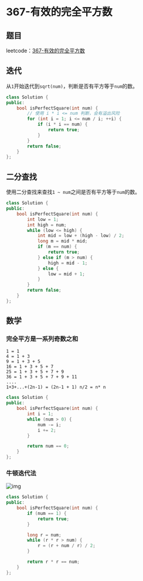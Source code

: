# 367-有效的完全平方数

## 题目

leetcode：[367-有效的完全平方数](https://leetcode-cn.com/problems/valid-perfect-square/solution/you-xiao-de-wan-quan-ping-fang-shu-by-gpe3dbjds1/)

## 迭代

从`1`开始迭代到`sqrt(num)`，判断是否有平方等于`num`的数。

```c++
class Solution {
public:
    bool isPerfectSquare(int num) {
        // 使用 i * i <= num 判断，会有溢出风险
        for (int i = 1; i <= num / i; ++i) {
            if (i * i == num) {
                return true;
            }
        }
        return false;
    }
};
```

## 二分查找

使用二分查找来查找`1 ~ num`之间是否有平方等于`num`的数。

```c++
class Solution {
public:
    bool isPerfectSquare(int num) {
        int low = 1;
        int high = num;
        while (low <= high) {
            int mid = low + (high - low) / 2;
            long m = mid * mid;
            if (m == num) {
                return true;
            } else if (m > num) {
                high = mid - 1;
            } else {
                low = mid + 1;
            }
        }
        return false;
    }
};
```

## 数学

### 完全平方是一系列奇数之和

```
1 = 1
4 = 1 + 3
9 = 1 + 3 + 5
16 = 1 + 3 + 5 + 7
25 = 1 + 3 + 5 + 7 + 9
36 = 1 + 3 + 5 + 7 + 9 + 11
....
1+3+...+(2n-1) = (2n-1 + 1) n/2 = n* n
```

```c++
class Solution {
public:
    bool isPerfectSquare(int num) {
        int i = 1;
        while (num > 0) {
            num -= i;
            i += 2;
        }

        return num == 0;
    }
};
```

### 牛顿迭代法

![img](/Users/chenbright/Desktop/c:c++_workspace/leetcode/367-有效的完全平方数/img.png)

```c++
class Solution {
public:
    bool isPerfectSquare(int num) {
        if (num == 1) {
            return true;
        }

        long r = num;
        while (r * r > num) {
            r = (r + num / r) / 2;
        }

        return r * r == num;
    }
};
```

